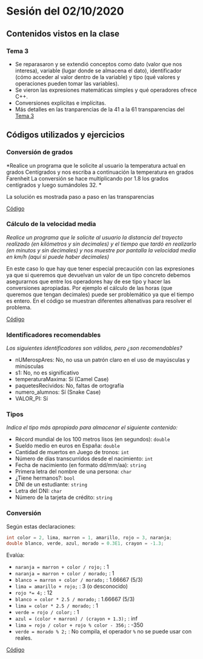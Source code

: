 # Sesión del 02/10/2020

## Contenidos vistos en la clase

### Tema 3
* Se reparasaron y se extendió conceptos como dato (valor que nos interesa), variable (lugar donde se almacena el dato), identificador (cómo acceder al valor dentro de la variable) y tipo (qué valores y operaciones pueden tomar las variables).
* Se vieron las expresiones matemáticas simples y qué operadores ofrece C++.
* Conversiones explícitas e implícitas.
* Más detalles en las tranparencias de la 41 a la 61 transparencias del [Tema 3](https://eii.cv.uma.es/pluginfile.php/233673/mod_resource/content/3/Tema%203.pdf)

## Códigos utilizados y ejercicios

### Conversión de grados
*Realice un programa que le solicite al usuario la temperatura actual en grados Centígrados y nos escriba a continuación la temperatura en grados Farenheit La conversión se hace multiplicando por 1.8 los grados centígrados y luego sumándoles 32. *

La solución es mostrada paso a paso en las transparencias

[Código](sesion20.10.02/conversion_grados.cpp)

### Cálculo de la velocidad media
*Realice un programa que le solicite al usuario la distancia del trayecto realizado (en kilómetros y sin decimales) y el tiempo que tardó en realizarlo (en minutos y sin decimales) y nos muestre por pantalla la velocidad media en km/h (aquí si puede haber decimales)*

En este caso lo que hay que tener especial precaución con las expresiones ya que si queremos que devuelvan un valor de un tipo concreto debemos asegurarnos que entre los operadores hay de ese tipo y hacer las conversiones apropiadas. Por ejemplo el cálculo de las horas (que queremos que tengan decimales) puede ser problemático ya que el tiempo es entero. En el código se muestran diferentes altenativas para resolver el problema.

[Código](sesion20.10.02/calculo_velocidad.cpp)

### Identificadores recomendables
*Los siguientes identificadores son válidos, pero ¿son recomendables?*
* nUMerospAres: No, no usa un patrón claro en el uso de mayúsculas y minúsculas
* s1: No, no es significativo
* temperaturaMaxima: Sí (Camel Case)
* paquetesRecividos: No, faltas de ortografía
* numero_alumnos: Sí (Snake Case)
* VALOR_PI: Sí

### Tipos
*Indica el tipo más apropiado para almacenar el siguiente contenido:*
* Récord mundial de los 100 metros lisos (en segundos): `double`
* Sueldo medio en euros en España: `double`
* Cantidad de muertos en Juego de tronos: `int`
* Número de días transcurridos desde el nacimiento: `int`
* Fecha de nacimiento (en formato dd/mm/aa): `string`
* Primera letra del nombre de una persona: `char`
* ¿Tiene hermanos?: `bool`
* DNI de un estudiante: `string`
* Letra del DNI: `char`
* Número de la tarjeta de crédito: `string`

### Conversión
Según estas declaraciones:

```cpp
int color = 2, lima, marron = 1, amarillo, rojo = 3, naranja;
double blanco, verde, azul, morado = 0.3E1, crayon = -1.3;
```
Evalúa:

* `naranja = marron + color / rojo;` : 1
* `naranja = marron + color / morado;` : 1
* `blanco = marron + color / morado;` : 1.66667 (5/3)
* `lima = amarillo + rojo;` : 3 (o desconocido)
* `rojo *= 4;` : 12						
* `blanco = color * 2.5 / morado;` : 1.66667 (5/3)
* `lima = color * 2.5 / morado;` : 1
* `verde = rojo / color;` :	1		
* `azul = (color + marron) / (crayon + 1.3);` : inf
* `lima = rojo / color + rojo % color - 356;` : -350
* `verde = morado % 2;` : No compila, el operador `%` no se puede usar con reales.

[Código](sesion20.10.02/conversion_implicita.cpp)